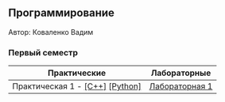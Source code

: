## Программирование

Автор: Коваленко Вадим

### Первый семестр

| Практические                                                 | Лабораторные                         |
| ------------------------------------------------------------ | ------------------------------------ |
| Практическая 1 - [[C++]](./Practice/01/C++/) [[Python]](./Practice/01/Python/) | [Лабораторная 1](./Lab/01/ReadMe.md) |


